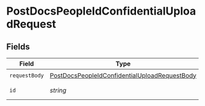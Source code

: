 # PostDocsPeopleIdConfidentialUploadRequest


## Fields

| Field                                                                                                                     | Type                                                                                                                      | Required                                                                                                                  | Description                                                                                                               |
| ------------------------------------------------------------------------------------------------------------------------- | ------------------------------------------------------------------------------------------------------------------------- | ------------------------------------------------------------------------------------------------------------------------- | ------------------------------------------------------------------------------------------------------------------------- |
| `requestBody`                                                                                                             | [PostDocsPeopleIdConfidentialUploadRequestBody](../../models/operations/postdocspeopleidconfidentialuploadrequestbody.md) | :heavy_check_mark:                                                                                                        | N/A                                                                                                                       |
| `id`                                                                                                                      | *string*                                                                                                                  | :heavy_check_mark:                                                                                                        | employee id                                                                                                               |